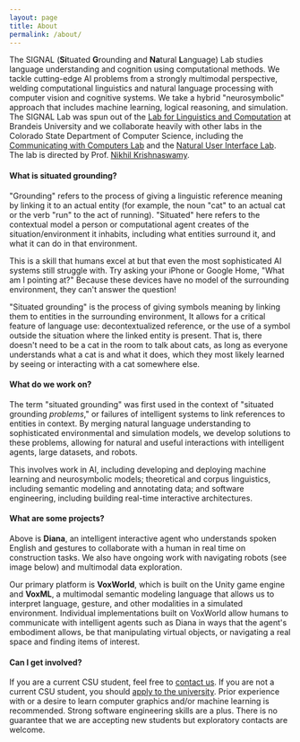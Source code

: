 ```yaml
---
layout: page
title: About
permalink: /about/
---
```


<amp-img width="600" height="375" layout="responsive" src="../assets/images/diana.png"></amp-img>

The SIGNAL (**Si**tuated **G**rounding and **Na**tural **L**anguage) Lab studies language understanding and cognition using computational methods.  We tackle cutting-edge AI problems from a strongly multimodal perspective, welding computational linguistics and natural language processing with computer vision and cognitive systems.  We take a hybrid "neurosymbolic" approach that includes machine learning, logical reasoning, and simulation.  The SIGNAL Lab was spun out of the [Lab for Linguistics and Computation](https://brandeis-llc.github.io) at Brandeis University and we collaborate heavily with other labs in the Colorado State Department of Computer Science, including the [Communicating with Computers Lab](https://www.cs.colostate.edu/~draper/CwC.php) and the [Natural User Interface Lab](https://nuilab.org/Home).  The lab is directed by Prof. [Nikhil Krishnaswamy](https://www.nikhilkrishnaswamy.com).

#### What is situated grounding?

"Grounding" refers to the process of giving a linguistic reference meaning by linking it to an actual entity (for example, the noun "cat" to an actual cat or the verb "run" to the act of running).  "Situated" here refers to the contextual model a person or computational agent creates of the situation/environment it inhabits, including what entities surround it, and what it can do in that environment.

This is a skill that humans excel at but that even the most sophisticated AI systems still struggle with.  Try asking your iPhone or Google Home, "What am I pointing at?"  Because these devices have no model of the surrounding environment, they can't answer the question!

"Situated grounding" is the process of giving symbols meaning by linking them to entities in the surrounding environment, It allows for a critical feature of language use: decontextualized reference, or the use of a symbol outside the situation where the linked entity is present.  That is, there doesn't need to be a cat in the room to talk about cats, as long as everyone understands what a cat is and what it does, which they most likely learned by seeing or interacting with a cat somewhere else.

#### What do we work on?

The term "situated grounding" was first used in the context of "situated grounding *problems*," or failures of intelligent systems to link references to entities in context. By merging natural language understanding to sophisticated environmental and simulation models, we develop solutions to these problems, allowing for natural and useful interactions with intelligent agents, large datasets, and robots.

This involves work in AI, including developing and deploying machine learning and neurosymbolic models; theoretical and corpus linguistics, including semantic modeling and annotating data; and software engineering, including building real-time interactive architectures.

#### What are some projects?

Above is **Diana**, an intelligent interactive agent who understands spoken English and gestures to collaborate with a human in real time on construction tasks.  We also have ongoing work with navigating robots (see image below) and multimodal data exploration.

<amp-img width="600" height="425" layout="responsive" src="../assets/images/kirbyworld.png"></amp-img>

Our primary platform is **VoxWorld**, which is built on the Unity game engine and <strong>VoxML</strong>, a multimodal semantic modeling language that allows us to interpret language, gesture, and other modalities in a simulated environment. Individual implementations built on VoxWorld allow humans to communicate with intelligent agents such as Diana in ways that the agent's embodiment allows, be that manipulating virtual objects, or navigating a real space and finding items of interest.

#### Can I get involved?

If you are a current CSU student, feel free to [contact us](/contact).  If you are not a current CSU student, you should [apply to the university](https://admissions.colostate.edu).  Prior experience with or a desire to learn computer graphics and/or machine learning is recommended.  Strong software engineering skills are a plus.  There is no guarantee that we are accepting new students but exploratory contacts are welcome.
